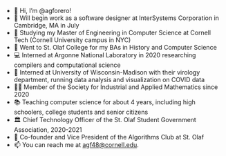 - 👋 Hi, I’m @agforero!
- 💼 Will begin work as a software designer at InterSystems Corporation in Cambridge, MA in July
- 🐻 Studying my Master of Engineering in Computer Science at Cornell Tech (Cornell University campus in NYC)
- 🦁 Went to St. Olaf College for my BAs in History and Computer Science
- 💻 Interned at Argonne National Laboratory in 2020 researching compilers and computational science
- 🧪 Interned at University of Wisconsin-Madison with their virology department, running data analysis and visualization on COVID data
- 👨‍🔬 Member of the Society for Industrial and Applied Mathematics since 2020
- 📚 Teaching computer science for about 4 years, including high schoolers, college students and senior citizens
- 🏛 Chief Technology Officer of the St. Olaf Student Government Association, 2020-2021
- 🧮 Co-founder and Vice President of the Algorithms Club at St. Olaf
- 📫 You can reach me at agf48@cornell.edu.

<!---
agforero/agforero is a ✨ special ✨ repository because its `README.md` (this file) appears on your GitHub profile.
You can click the Preview link to take a look at your changes.
--->
